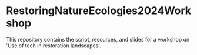 # RestoringNatureEcologies2024Workshop
This repository contains the script, resources, and slides for a workshop on 'Use of tech in restoration landscapes'. 

